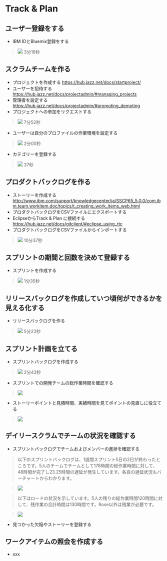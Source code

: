 Track & Plan
===

ユーザー登録をする
---
* IBM IDとBluemix登録をする

>[![](http://img.youtube.com/vi/dF2aeZiNGYk/0.jpg)](https://www.youtube.com/watch?v=dF2aeZiNGYk)
3分16秒

スクラムチームを作る
---
* プロジェクトを作成する https://hub.jazz.net/docs/startproject/
* ユーザーを招待する https://hub.jazz.net/docs/projectadmin/#managing_projects
* 管理者を設定する https://hub.jazz.net/docs/projectadmin/#promoting_demoting
* プロジェクトへの参加をリクエストする

>[![](http://img.youtube.com/vi/FvAV9MRnP7o/0.jpg)](https://www.youtube.com/watch?v=FvAV9MRnP7o)
7分52秒

* ユーザーは自分のプロファイルの作業環境を設定する

>[![](http://img.youtube.com/vi/0wcHrJ5Hl8g/0.jpg)](http://www.youtube.com/watch?v=0wcHrJ5Hl8g)
2分00秒

* カテゴリーを登録する

>[![](http://img.youtube.com/vi/ogIYCa5QvKQ/0.jpg)](http://www.youtube.com/watch?v=ogIYCa5QvKQ)
37秒

プロダクトバックログを作る
---
* ストーリーを作成する http://www.ibm.com/support/knowledgecenter/ja/SSCP65_5.0.0/com.ibm.team.workitem.doc/topics/t_creating_work_items_web.html
* プロダクトバックログをCSVファイルにエクスポートする
* EclipseからTrack & Plan に接続する https://hub.jazz.net/docs/gitclient/#eclipse_using_rtc
* プロダクトバックログをCSVファイルからインポートする

>[![](http://img.youtube.com/vi/TftKhZqMqgw/0.jpg)](http://www.youtube.com/watch?v=TftKhZqMqgw)
10分37秒

スプリントの期間と回数を決めて登録する
---
* スプリントを作成する

>[![](http://img.youtube.com/vi/DCnRxUA7zbg/0.jpg)](https://www.youtube.com/watch?v=DCnRxUA7zbg)
1分35秒

リリースバックログを作成していつ頃何ができるかを見える化する
---
* リリースバックログを作る

>[![](http://img.youtube.com/vi/qAdZOpLxPo4/0.jpg)](http://www.youtube.com/watch?v=qAdZOpLxPo4)
5分23秒

スプリント計画を立てる
---
* スプリントバックログを作成する

>[![](http://img.youtube.com/vi/dCjDP02b7Ao/0.jpg)](http://www.youtube.com/watch?v=dCjDP02b7Ao)
2分43秒

* スプリントでの開発チームの総作業時間を確認する

>![](https://www.evernote.com/l/ABdPb9Aj-v9JXKORUfY0AdF8d64GfdKvFNgB/image.png)

* ストーリーポイントと見積時間、実績時間を見てポイントの見直しに役立てる

>![](https://www.evernote.com/l/ABeBpT58kmVLkqs6NwTvgOnWNG48KWkcg4QB/image.png)

デイリースクラムでチームの状況を確認する
---
* スプリントバックログでチームおよびメンバーの進捗を確認する

>以下のスプリントバックログは、1週間スプリント5日の2日が終わったところです。5人のチームでチームとして178時間の総作業時間に対して、48時間が完了し23.25時間の遅延が発生しています。各自の遅延状況もバーチャートからわかります。

>![](https://www.evernote.com/l/ABck3BcYE3xFpLIMtKjspes8ut9tmXfKrrAB/image.png)

>以下はロードの状況を示しています。5人の残りの総作業時間120時間に対して、残作業の合計時間は130時間です。Rose以外は残業が必要です。

>![](https://www.evernote.com/l/ABemlikPMKBJtJSFzyYwuwyTGQuroKsYMmgB/image.png)

* 見つかった欠陥やストーリーを登録する



ワークアイテムの照会を作成する
---
* xxx
